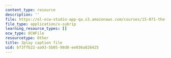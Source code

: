 ```yaml
---
content_type: resource
description: ''
file: https://ol-ocw-studio-app-qa.s3.amazonaws.com/courses/15-071-the-analytics-edge-spring-2017/bf3ffb22aa935b0598d8ee036a826425_JtIa7ofeXIY.vtt
file_type: application/x-subrip
learning_resource_types: []
ocw_type: OCWFile
resourcetype: Other
title: 3play caption file
uid: bf3ffb22-aa93-5b05-98d8-ee036a826425
---
```

